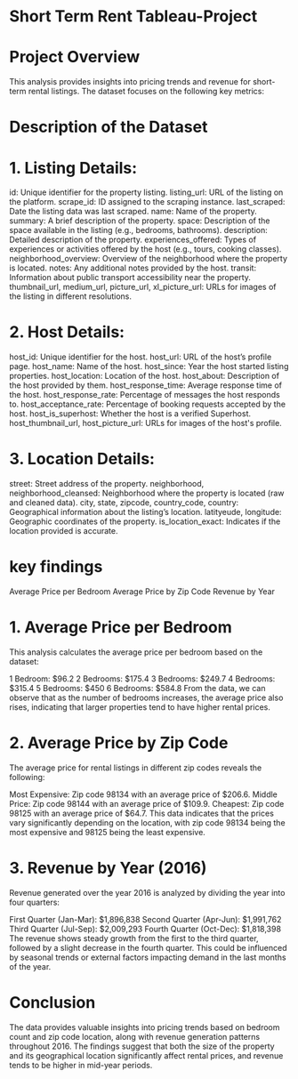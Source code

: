 # Short Term Rent Tableau-Project

# 

  # Project Overview
This analysis provides insights into pricing trends and revenue for short-term rental listings. The dataset focuses on the following key metrics:

 # Description of  the Dataset
 # 1. Listing Details:
id: Unique identifier for the property listing.
listing_url: URL of the listing on the platform.
scrape_id: ID assigned to the scraping instance.
last_scraped: Date the listing data was last scraped.
name: Name of the property.
summary: A brief description of the property.
space: Description of the space available in the listing (e.g., bedrooms, bathrooms).
description: Detailed description of the property.
experiences_offered: Types of experiences or activities offered by the host (e.g., tours, cooking classes).
neighborhood_overview: Overview of the neighborhood where the property is located.
notes: Any additional notes provided by the host.
transit: Information about public transport accessibility near the property.
thumbnail_url, medium_url, picture_url, xl_picture_url: URLs for images of the listing in different resolutions.
# 2. Host Details:
host_id: Unique identifier for the host.
host_url: URL of the host’s profile page.
host_name: Name of the host.
host_since: Year the host started listing properties.
host_location: Location of the host.
host_about: Description of the host provided by them.
host_response_time: Average response time of the host.
host_response_rate: Percentage of messages the host responds to.
host_acceptance_rate: Percentage of booking requests accepted by the host.
host_is_superhost: Whether the host is a verified Superhost.
host_thumbnail_url, host_picture_url: URLs for images of the host's profile.
# 3. Location Details:
street: Street address of the property.
neighborhood, neighborhood_cleansed: Neighborhood where the property is located (raw and cleaned data).
city, state, zipcode, country_code, country: Geographical information about the listing’s location.
latityeude, longitude: Geographic coordinates of the property.
is_location_exact: Indicates if the location provided is accurate.
# key findings 
Average Price per Bedroom
Average Price by Zip Code
Revenue by Year
 # 1. Average Price per Bedroom
This analysis calculates the average price per bedroom based on the dataset:

1 Bedroom: $96.2
2 Bedrooms: $175.4
3 Bedrooms: $249.7
4 Bedrooms: $315.4
5 Bedrooms: $450
6 Bedrooms: $584.8
From the data, we can observe that as the number of bedrooms increases, the average price also rises, indicating that larger properties tend to have higher rental prices.

 # 2. Average Price by Zip Code
The average price for rental listings in different zip codes reveals the following:

Most Expensive: Zip code 98134 with an average price of $206.6.
Middle Price: Zip code 98144 with an average price of $109.9.
Cheapest: Zip code 98125 with an average price of $64.7.
This data indicates that the prices vary significantly depending on the location, with zip code 98134 being the most expensive and 98125 being the least expensive.

 # 3. Revenue by Year (2016)
Revenue generated over the year 2016 is analyzed by dividing the year into four quarters:

First Quarter (Jan-Mar): $1,896,838
Second Quarter (Apr-Jun): $1,991,762
Third Quarter (Jul-Sep): $2,009,293
Fourth Quarter (Oct-Dec): $1,818,398
The revenue shows steady growth from the first to the third quarter, followed by a slight decrease in the fourth quarter. This could be influenced by seasonal trends or external factors impacting demand in the last months of the year.

 # Conclusion
The data provides valuable insights into pricing trends based on bedroom count and zip code location, along with revenue generation patterns throughout 2016. The findings suggest that both the size of the property and its geographical location significantly affect rental prices, and revenue tends to be higher in mid-year periods.

